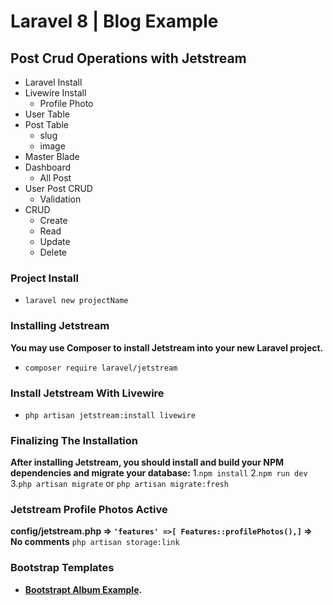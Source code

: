 # Laravel 8 | Blog Example

## **Post Crud Operations with Jetstream**
- Laravel Install
- Livewire Install
    - Profile Photo
- User Table
- Post Table
    - slug
    - image
- Master Blade
- Dashboard
    - All Post
- User Post CRUD 
    - Validation
- CRUD
    - Create
    - Read
    - Update 
    - Delete 

### Project Install
- ```laravel new projectName```

### Installing Jetstream
**You may use Composer to install Jetstream into your new Laravel project.**
- ```composer require laravel/jetstream```

### Install Jetstream With Livewire
- ```php artisan jetstream:install livewire```

### Finalizing The Installation
**After installing Jetstream, you should install and build your NPM dependencies and migrate your database:**
1.```npm install```
2.```npm run dev```
3.```php artisan migrate``` or ```php artisan migrate:fresh```

### Jetstream Profile Photos Active
**config/jetstream.php => ```'features' =>[ Features::profilePhotos(),]``` => No comments**
```php artisan storage:link```

### Bootstrap Templates
- **[Bootstrapt Album Example](https://getbootstrap.com/docs/4.6/examples/album/).**